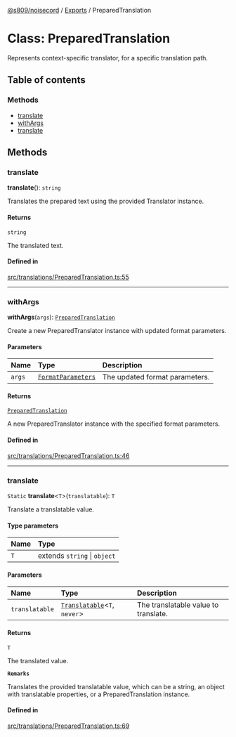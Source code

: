 [@s809/noisecord](../README.md) / [Exports](../modules.md) / PreparedTranslation

# Class: PreparedTranslation

Represents context-specific translator, for a specific translation path.

## Table of contents

### Methods

- [translate](PreparedTranslation-1.md#translate)
- [withArgs](PreparedTranslation-1.md#withargs)
- [translate](PreparedTranslation-1.md#translate-1)

## Methods

### translate

**translate**(): `string`

Translates the prepared text using the provided Translator instance.

#### Returns

`string`

The translated text.

#### Defined in

[src/translations/PreparedTranslation.ts:55](https://github.com/s809/noisecord/blob/master/src/translations/PreparedTranslation.ts#L55)

___

### withArgs

**withArgs**(`args`): [`PreparedTranslation`](PreparedTranslation-1.md)

Create a new PreparedTranslator instance with updated format parameters.

#### Parameters

| Name | Type | Description |
| :------ | :------ | :------ |
| `args` | [`FormatParameters`](../modules/Translator.md#formatparameters) | The updated format parameters. |

#### Returns

[`PreparedTranslation`](PreparedTranslation-1.md)

A new PreparedTranslator instance with the specified format parameters.

#### Defined in

[src/translations/PreparedTranslation.ts:46](https://github.com/s809/noisecord/blob/master/src/translations/PreparedTranslation.ts#L46)

___

### translate

`Static` **translate**<`T`\>(`translatable`): `T`

Translate a translatable value.

#### Type parameters

| Name | Type |
| :------ | :------ |
| `T` | extends `string` \| `object` |

#### Parameters

| Name | Type | Description |
| :------ | :------ | :------ |
| `translatable` | [`Translatable`](../modules/PreparedTranslation.md#translatable)<`T`, `never`\> | The translatable value to translate. |

#### Returns

`T`

The translated value.

**`Remarks`**

Translates the provided translatable value, which can be a string, an object with translatable properties,
or a PreparedTranslation instance.

#### Defined in

[src/translations/PreparedTranslation.ts:69](https://github.com/s809/noisecord/blob/master/src/translations/PreparedTranslation.ts#L69)
